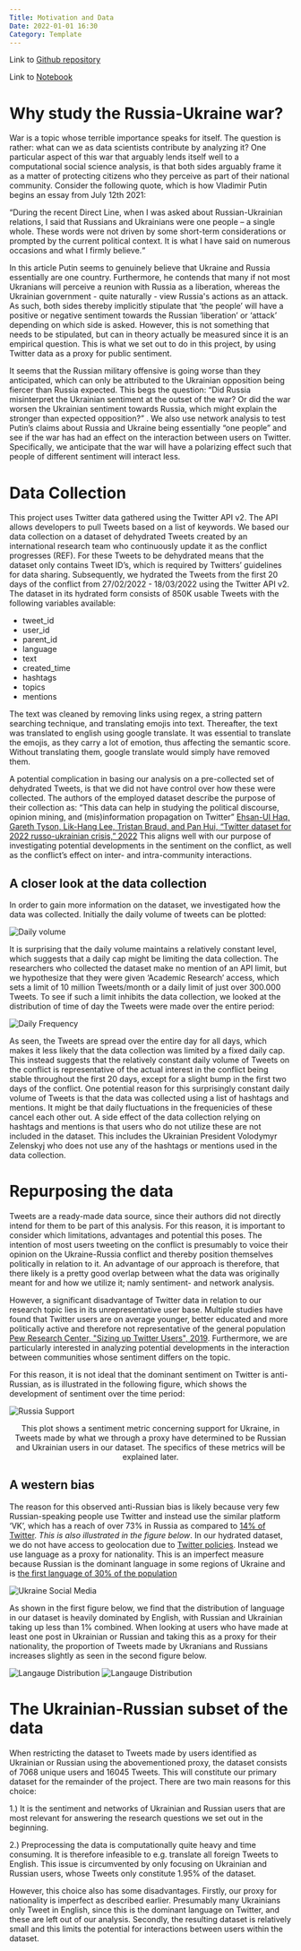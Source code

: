 ```yaml
---
Title: Motivation and Data
Date: 2022-01-01 16:30
Category: Template
---
```


Link to [Github repository](https://github.com/DrJupiter/02467-final)

Link to [Notebook](https://github.com/DrJupiter/02467-final/blob/main/main.ipynb)

# Why study the Russia-Ukraine war?

War is a topic whose terrible importance speaks for itself. The question is rather: what can we as data scientists contribute by analyzing it? One particular aspect of this war that arguably lends itself well to a computational social science analysis, is that both sides arguably frame it as a matter of protecting citizens who they perceive as part of their national community. Consider the following quote, which is how Vladimir Putin begins an essay from July 12th 2021: 

“During the recent Direct Line, when I was asked about Russian-Ukrainian relations, I said that Russians and Ukrainians were one people – a single whole. These words were not driven by some short-term considerations or prompted by the current political context. It is what I have said on numerous occasions and what I firmly believe.“

In this article Putin seems to genuinely believe that Ukraine and Russia essentially are one country. Furthermore, he contends that many if not most Ukranians will perceive a reunion with Russia as a liberation, whereas the Ukrainian government - quite naturally - view Russia's actions as an attack. As such, both sides thereby implicitly stipulate that ‘the people’ will have a positive or negative sentiment towards the Russian ‘liberation’ or ‘attack’ depending on which side is asked. However, this is not something that needs to be stipulated, but can in theory actually be measured since it is an empirical question. This is what we set out to do in this project, by using Twitter data as a proxy for public sentiment.  

It seems that the Russian military offensive is going worse than they anticipated, which can only be attributed to the Ukrainian opposition being fiercer than Russia expected. This begs the question: “Did Russia misinterpret the Ukrainian sentiment at the outset of the war? Or did the war worsen the Ukrainian sentiment towards Russia, which might explain the stronger than expected opposition?” . We also use network analysis to test Putin’s claims about Russia and Ukraine being essentially  “one people”  and see if the war has had an effect on the interaction between users on Twitter. Specifically, we anticipate that the war will have a polarizing effect such that people of different sentiment will interact less.

# Data Collection

This project uses Twitter data gathered using the Twitter API v2. The API allows developers to pull Tweets based on a list of keywords. We based our data collection on a dataset of dehydrated Tweets created by an international research team who continuously update it as the conflict progresses (REF). For these Tweets to be dehydrated means that the dataset only contains Tweet ID’s, which is required by Twitters’ guidelines for data sharing. Subsequently, we hydrated the Tweets from the first 20 days of the conflict from 27/02/2022 - 18/03/2022 using the Twitter API v2. The dataset in its hydrated form consists of 850K usable Tweets with the following variables available:

- tweet_id
- user_id
- parent_id
- language
- text
- created_time
- hashtags
- topics
- mentions

The text was cleaned by removing links using regex, a string pattern searching technique, and translating emojis into text. Thereafter, the text was translated to english using google translate. It was essential to translate the emojis, as they carry a lot of emotion, thus affecting the semantic score. Without translating them, google translate would simply have removed them.

A potential complication in basing our analysis on a pre-collected set of dehydrated Tweets, is that we did not have control over how these were collected. The authors of the employed dataset describe the purpose of their collection as: “This data can help in studying the political discourse, opinion mining, and (mis)information propagation on Twitter”
[Ehsan-Ul Haq, Gareth Tyson, Lik-Hang Lee, Tristan Braud, and Pan Hui, “Twitter dataset for 2022 russo-ukrainian crisis,” 2022](https://arxiv.org/pdf/2203.02955.pdf)
This aligns well with our purpose of investigating potential developments in the sentiment on the conflict, as well as the conflict’s effect on inter- and intra-community interactions.

## A closer look at the data collection

In order to gain more information on the dataset, we investigated how the data was collected. Initially the daily volume of tweets can be plotted:

![Daily volume]({static}/images/volumedaily.png)


It is surprising that the daily volume maintains a relatively constant level, which suggests that a daily cap might be limiting the data collection.
The researchers who collected  the dataset make no mention of an API limit, but we hypothesize that they were given ‘Academic Research’ access, which sets a limit of 10 million Tweets/month or a daily limit of just over 300.000 Tweets.
To see if such a limit inhibits the data collection, we looked at the distribution of time of day the Tweets were made over the entire period:

![Daily Frequency]({static}/images/tweetfreq.png)

As seen, the Tweets are spread over the entire day for all days, which makes it less likely that the data collection was limited by a fixed daily cap. This instead suggests that the relatively constant daily volume of Tweets on the conflict is representative of the actual interest in the conflict being stable throughout the first 20 days, except for a slight bump in the first two days of the conflict. One potential reason for this surprisingly constant daily volume of Tweets is that the data was collected using a list of hashtags and mentions. It might be that daily fluctuations in the frequenicies of these cancel each other out.
A side effect of the data collection relying on hashtags and mentions is that users who do not utilize these are not included in the dataset. This includes the Ukrainian President Volodymyr Zelenskyj who does not use any of the hashtags or mentions used in the data collection.

# Repurposing the data

Tweets are a ready-made data source, since their authors did not directly intend for them to be part of this analysis. For this reason, it is important to consider which limitations, advantages and potential this poses. The intention of most users tweeting on the conflict is presumably to voice their opinion on the Ukraine-Russia conflict and thereby position themselves politically in relation to it. An advantage of our approach is therefore, that there likely is a pretty good overlap between what the data was originally meant for and how we utilize it; namly sentiment- and network analysis.


However, a significant disadvantage of Twitter data in relation to our research topic lies in its unrepresentative user base.
Multiple studies have found that Twitter users are on average younger, better educated and more politically active and therefore not representative of the general population [Pew Research Center, "Sizing up Twitter Users", 2019](https://www.pewresearch.org/internet/2019/04/24/sizing-up-twitter-users/).
Furthermore, we are particularly interested in analyzing potential developments in the interaction between communities whose sentiment differs on the topic.

For this reason, it is not ideal that the dominant sentiment on Twitter is anti-Russian, as is illustrated in the following figure,  which shows the development of sentiment over the time period:


![Russia Support]({static}/images/russia-support.png)

<center>This plot shows a sentiment metric concerning support for Ukraine, in Tweets made by what we through a proxy have determined to be Russian and Ukrainian users in our dataset. The specifics of these metrics will be explained later.</center>

## A western bias

The reason for this observed anti-Russian bias is likely because very few Russian-speaking people use Twitter and instead use the similar platform ‘VK’, which has a reach of over 73% in Russia as compared to [14% of Twitter](https://www.statista.com/chart/26988/most-popular-social-media-in-russia/). _This is also illustrated in the figure below_.
In our hydrated dataset, we do not have access to geolocation due to [Twitter policies](https://developer.twitter.com/en/developer-terms/agreement-and-policy).
Instead we use language as a proxy for nationality. This is an imperfect measure because Russian is the dominant language in some regions of Ukraine and is [the first language of 30% of the population](https://translatorswithoutborders.org/wp-content/uploads/2021/07/Ukraine-Language-Map.pdf)

![Ukraine Social Media]({static}/images/socailmedia.png)

As shown in the first figure below, we find that the distribution of language in our dataset is heavily dominated by English, with Russian and Ukrainian taking up less than 1% combined. When looking at users who have made at least one post in Ukrainian or Russian and taking this as a proxy for their nationality, the proportion of Tweets made by Ukranians and Russians increases slightly as seen in the second figure below. 

![Langauge Distribution]({static}/images/pie_stock.png)
![Langauge Distribution]({static}/images/pie_lang_proxy.png)

# The Ukrainian-Russian subset of the data

When restricting the dataset to Tweets made by users identified as Ukrainian or Russian using the abovementioned proxy, the dataset consists of 7068 unique users and 16045 Tweets. This will constitute our primary dataset for the remainder of the project. There are two main reasons for this choice:

1.) It is the sentiment and networks of Ukrainian and Russian users that are most relevant for answering the research questions we set out in the beginning.

2.) Preprocessing the data is computationally quite heavy and time consuming. It is therefore infeasible to e.g. translate all foreign Tweets to English. This issue is circumvented by only focusing on Ukrainian and Russian users, whose Tweets only constitute 1.95% of the dataset.

However, this choice also has some disadvantages. Firstly, our proxy for nationality is imperfect as described earlier. Presumably many Ukrainians only Tweet in English, since this is the dominant language on Twitter, and these are left out of our analysis. Secondly, the resulting dataset is relatively small and this limits the potential for interactions between users within the dataset. 

